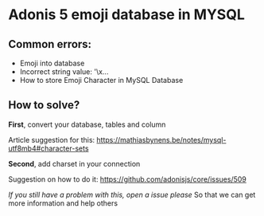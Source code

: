 # Adonis 5 emoji database in MYSQL
## Common errors:
* Emoji into database 
* Incorrect string value: '\x... 
* How to store Emoji Character in MySQL Database

## How to solve?
**First**, convert your database, tables and column

Article suggestion for this: https://mathiasbynens.be/notes/mysql-utf8mb4#character-sets

**Second**, add charset in your connection

Suggestion on how to do it: https://github.com/adonisjs/core/issues/509

*If you still have a problem with this, open a issue please*
So that we can get more information and help others
